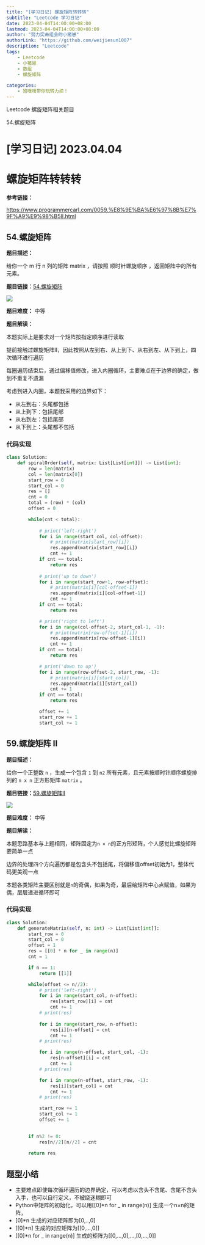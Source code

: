 ```yaml
---
title: "[学习日记] 螺旋矩阵转转转"
subtitle: "Leetcode 学习日记"
date: 2023-04-04T14:00:00+08:00 
lastmod: 2023-04-04T14:00:00+08:00
author: "努力突击组会的小猪崽"
authorLink: "https://github.com/weijiesun1007"
description: "Leetcode"
tags: 
    - Leetcode  
    - 小猪崽
    - 数组
    - 螺旋矩阵  

categories: 
    - 狍噗噗带你玩转力扣！
---
```


Leetcode 螺旋矩阵相关题目

54.螺旋矩阵
<!--more-->

# [学习日记] 2023.04.04
# 螺旋矩阵转转转

**参考链接：**

https://www.programmercarl.com/0059.%E8%9E%BA%E6%97%8B%E7%9F%A9%E9%98%B5II.html

## 54.螺旋矩阵

**题目描述：**

给你一个 m 行 n 列的矩阵 matrix ，请按照 顺时针螺旋顺序 ，返回矩阵中的所有元素。

**题目链接：**[54.螺旋矩阵](https://leetcode.cn/problems/spiral-matrix/)

<img src="assets/images/学习日记/0404/螺旋矩阵示例.png">

**题目难度：** 中等

**题目解读：**

本题实际上是要求对一个矩阵按指定顺序进行读取

提前接触过螺旋矩阵Ⅱ，因此按照从左到右、从上到下、从右到左、从下到上，四次循环进行遍历

每圈遍历结束后，通过偏移值修改，进入内圈循环，主要难点在于边界的确定，做到不重复不遗漏

考虑到进入内圈，本题我采用的边界如下：

+ 从左到右：头尾都包括
+ 从上到下：包括尾部
+ 从右到左：包括尾部
+ 从下到上：头尾都不包括

### 代码实现

```python
class Solution:
    def spiralOrder(self, matrix: List[List[int]]) -> List[int]:
        row = len(matrix)
        col = len(matrix[0])
        start_row = 0
        start_col = 0
        res = []
        cnt = 0
        total = (row) * (col)
        offset = 0

        while(cnt < total):
            
            # print('left-right')
            for i in range(start_col, col-offset):
                # print(matrix[start_row][i])
                res.append(matrix[start_row][i])
                cnt += 1
            if cnt == total:
                return res
            
            # print('up to down')
            for i in range(start_row+1, row-offset):
                # print(matrix[i][col-offset-1])
                res.append(matrix[i][col-offset-1])
                cnt += 1
            if cnt == total:
                return res

            # print('right to left')
            for i in range(col-offset-2, start_col-1, -1):
                # print(matrix[row-offset-1][i])
                res.append(matrix[row-offset-1][i])
                cnt += 1
            if cnt == total:
                return res

            # print('down to up')
            for i in range(row-offset-2, start_row, -1):
                # print(matrix[i][start_col])
                res.append(matrix[i][start_col])
                cnt += 1
            if cnt == total:
                return res

            offset += 1
            start_row += 1
            start_col += 1
```

## 59.螺旋矩阵 II

**题目描述：**

给你一个正整数 `n` ，生成一个包含 `1` 到 `n2` 所有元素，且元素按顺时针顺序螺旋排列的 `n x n` 正方形矩阵 `matrix` 。

**题目链接：**[59.螺旋矩阵II](https://leetcode.cn/problems/spiral-matrix-ii/)


<img src="/assets/images/学习日记/0404/螺旋矩阵2示例.png">

**题目难度：** 中等

**题目解读：**

本题思路基本与上题相同，矩阵固定为`n × n`的正方形矩阵，个人感觉比螺旋矩阵要简单一点

边界的处理四个方向遍历都是包含头不包括尾，将偏移值offset初始为1，整体代码更美观一点

本题各类矩阵主要区别就是`n`的奇偶，如果为奇，最后给矩阵中心点赋值，如果为偶，层层递进循环即可

### 代码实现

```python
class Solution:
    def generateMatrix(self, n: int) -> List[List[int]]:
        start_row = 0
        start_col = 0
        offset = 1
        res = [[0] * n for _ in range(n)]
        cnt = 1

        if n == 1:
            return [[1]]

        while(offset <= n//2):
            # print('left-right')
            for i in range(start_col, n-offset):
                res[start_row][i] = cnt
                cnt += 1
            # print(res)
            
            for i in range(start_row, n-offset):
                res[i][n-offset] = cnt
                cnt += 1
            # print(res)

            for i in range(n-offset, start_col, -1):
                res[n-offset][i] = cnt
                cnt += 1
            # print(res)

            for i in range(n-offset, start_row, -1):
                res[i][start_col] = cnt
                cnt += 1
            # print(res)

            start_row += 1
            start_col += 1
            offset += 1

        
        if n%2 != 0:
            res[n//2][n//2] = cnt
        
        return res
```

## 题型小结
+ 主要难点即使每次循环遍历的边界确定，可以考虑以含头不含尾、含尾不含头入手，也可以自行定义，不被绕迷糊即可
+ Python中矩阵的初始化，可以用[[0]*n for _ in range(n)] 生成一个n×n的矩阵，
+ [0]*n 生成的对应矩阵即为[0,..,0]
+ [[0]*n] 生成的对应矩阵为[[0,...,0]]
+ [[0]*n for _ in range(n)] 生成的矩阵为[[0,...,0],...,[0,...,0]]